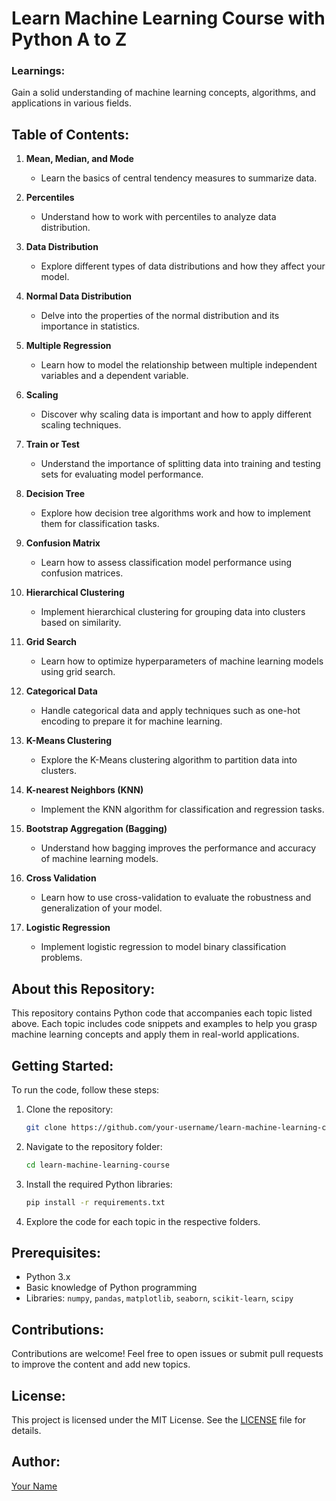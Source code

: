 # Learn Machine Learning Course with Python A to Z

### Learnings:
Gain a solid understanding of machine learning concepts, algorithms, and applications in various fields.

## Table of Contents:

1. **Mean, Median, and Mode**
   - Learn the basics of central tendency measures to summarize data.

2. **Percentiles**
   - Understand how to work with percentiles to analyze data distribution.

3. **Data Distribution**
   - Explore different types of data distributions and how they affect your model.

4. **Normal Data Distribution**
   - Delve into the properties of the normal distribution and its importance in statistics.

5. **Multiple Regression**
   - Learn how to model the relationship between multiple independent variables and a dependent variable.

6. **Scaling**
   - Discover why scaling data is important and how to apply different scaling techniques.

7. **Train or Test**
   - Understand the importance of splitting data into training and testing sets for evaluating model performance.

8. **Decision Tree**
   - Explore how decision tree algorithms work and how to implement them for classification tasks.

9. **Confusion Matrix**
   - Learn how to assess classification model performance using confusion matrices.

10. **Hierarchical Clustering**
    - Implement hierarchical clustering for grouping data into clusters based on similarity.

11. **Grid Search**
    - Learn how to optimize hyperparameters of machine learning models using grid search.

12. **Categorical Data**
    - Handle categorical data and apply techniques such as one-hot encoding to prepare it for machine learning.

13. **K-Means Clustering**
    - Explore the K-Means clustering algorithm to partition data into clusters.

14. **K-nearest Neighbors (KNN)**
    - Implement the KNN algorithm for classification and regression tasks.

15. **Bootstrap Aggregation (Bagging)**
    - Understand how bagging improves the performance and accuracy of machine learning models.

16. **Cross Validation**
    - Learn how to use cross-validation to evaluate the robustness and generalization of your model.

17. **Logistic Regression**
    - Implement logistic regression to model binary classification problems.

## About this Repository:
This repository contains Python code that accompanies each topic listed above. Each topic includes code snippets and examples to help you grasp machine learning concepts and apply them in real-world applications.

## Getting Started:
To run the code, follow these steps:
1. Clone the repository:
    ```bash
    git clone https://github.com/your-username/learn-machine-learning-course
    ```
2. Navigate to the repository folder:
    ```bash
    cd learn-machine-learning-course
    ```
3. Install the required Python libraries:
    ```bash
    pip install -r requirements.txt
    ```
4. Explore the code for each topic in the respective folders.

## Prerequisites:
- Python 3.x
- Basic knowledge of Python programming
- Libraries: `numpy`, `pandas`, `matplotlib`, `seaborn`, `scikit-learn`, `scipy`

## Contributions:
Contributions are welcome! Feel free to open issues or submit pull requests to improve the content and add new topics.

## License:
This project is licensed under the MIT License. See the [LICENSE](LICENSE) file for details.

## Author:
[Your Name](https://github.com/your-username)

